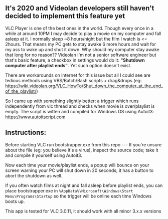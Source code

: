 ## It's 2020 and Videolan developers still haven't decided to implement this feature yet

VLC Player is one of the best ones in the world. Though every once in a while at around 10PM I may decide to play a movie on my computer and fall asleep at it. I normally sleep ~8 hours/night but the film I watch is <= 2hours. That means my PC gets to stay awake 6 more hours and wait for my ass to wake up and shut it down. Why should my computer stay awake that long for no reason?? Videolan I'm not a senior software engineer but that's basic feature, a checkbox in settings would do it: **"Shutdown computer after playlist ends"**. Yet such option doesn't exist.

There are workarounds on internet for this issue but all I could see are tedious methods using VBS/Batch/Bash scripts + drag&drops (eg: https://wiki.videolan.org/VLC_HowTo/Shut_down_the_computer_at_the_end_of_the_playlist/)

So I came up with something slightly better: a trigger which runs independently from vlc thread and checks when movie is over/playlist is empty. The script is witten and compiled for Windows OS using Autoit3: https://www.autoitscript.com

## Instructions:

Before starting VLC run bootstrapper.exe from this repo --- If you're unsure about the file (eg: you believe it's a virus), inspect the source code; take it and compile it yourself using Autoit3.

Now each time your movie/playlist ends, a popup will bounce on your screen warning your PC will shut down in 20 seconds; it has a button to abort the shutdown as well.

If you often watch films at night and fall asleep before playlist ends, you can place bootstrapper.exe in `%AppData%\Microsoft\Windows\Start Menu\Programs\Startup` so the trigger will be online each time Windows boots up.

This app is tested for VLC 3.0.11, it should work with all minor 3.x.x versions
